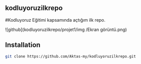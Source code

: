 
## kodluyoruzilkrepo
#Kodluyoruz Eğitimi kapsamında açtığım ilk repo.

![github](kodluyoruzilkrepo/projet1/img
/Ekran görüntü.png)
## Installation
```bash
git clone https://github.com/Aktas-my/kodluyoruzilkrepo.git
```
